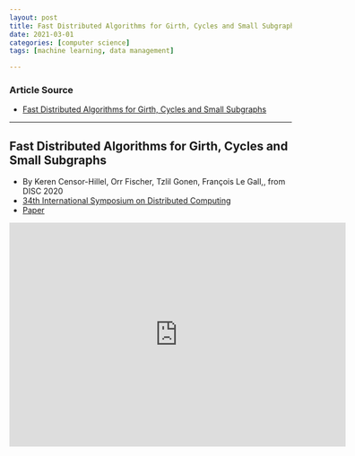 ```yaml
---
layout: post
title: Fast Distributed Algorithms for Girth, Cycles and Small Subgraphs 
date: 2021-03-01
categories: [computer science]
tags: [machine learning, data management]

---
```


### Article Source

* [Fast Distributed Algorithms for Girth, Cycles and Small Subgraphs](https://www.youtube.com/watch?v=tw13YLWoMeA)

---

## Fast Distributed Algorithms for Girth, Cycles and Small Subgraphs

* By Keren Censor-Hillel, Orr Fischer, Tzlil Gonen, François Le Gall,, from DISC 2020
* [34th International Symposium on Distributed Computing](http://www.disc-conference.org/wp/disc2020/)
* [Paper](https://drops.dagstuhl.de/opus/volltexte/2020/13111/)

<iframe width="600" height="400" src="https://www.youtube.com/embed/tw13YLWoMeA" frameborder="0" allow="accelerometer; autoplay; clipboard-write; encrypted-media; gyroscope; picture-in-picture" allowfullscreen></iframe>